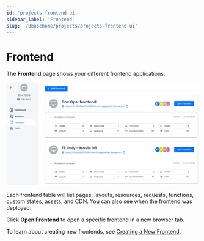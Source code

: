 ```yaml
---
id: 'projects-frontend-ui'
sidebar_label: 'Frontend'
slug: '/8basehome/projects/projects-frontend-ui'
---
```

# Frontend

The **Frontend** page shows your different frontend applications.

![Frontend Details](./_images/projects-project-ui-frontendpage.png)

Each frontend table will list pages, layouts, resources, requests, functions, custom states, assets, and CDN. You can also see when the frontend was deployed.

Click **Open Frontend** to open a specific frontend in a new browser tab.

To learn about creating new frontends, see [Creating a New Frontend](projects-frontend-creation.md).


